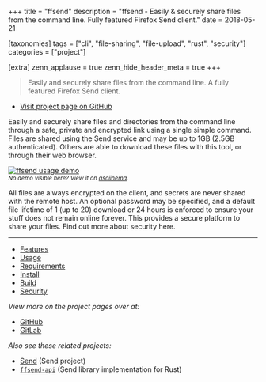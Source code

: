 +++
title = "ffsend"
description = "ffsend - Easily & securely share files from the command line. Fully featured Firefox Send client."
date = 2018-05-21

[taxonomies]
tags = ["cli", "file-sharing", "file-upload", "rust", "security"]
categories = ["project"]

[extra]
zenn_applause = true
zenn_hide_header_meta = true
+++

> Easily and securely share files from the command line.
> A fully featured Firefox Send client.

- [Visit project page on GitHub][github]

Easily and securely share files and directories from the command line through
a safe, private and encrypted link using a single simple command. Files are
shared using the Send service and may be up to 1GB (2.5GB authenticated).
Others are able to download these files with this tool, or through their web
browser.

[![ffsend usage demo][usage-demo-svg]][usage-demo-asciinema]  
<small>_No demo visible here? View it on [asciinema][usage-demo-asciinema]._</small>

All files are always encrypted on the client, and secrets are never shared with the remote host. An optional password may be specified, and a default file lifetime of 1 (up to 20) download or 24 hours is enforced to ensure your stuff does not remain online forever. This provides a secure platform to share your files. Find out more about security here.

---

- [Features](https://github.com/timvisee/ffsend/#features)
- [Usage](https://github.com/timvisee/ffsend/#usage)
- [Requirements](https://github.com/timvisee/ffsend/#requirements)
- [Install](https://github.com/timvisee/ffsend/#install)
- [Build](https://github.com/timvisee/ffsend/#build)
- [Security](https://github.com/timvisee/ffsend/#security)

_View more on the project pages over at:_

- [GitHub][github]
- [GitLab][gitlab]

_Also see these related projects:_

- [Send](@/projects/send.md) <span class="muted">(Send project)</span>
- [`ffsend-api`](@/projects/ffsend-api.md) <span class="muted">(Send library implementation for Rust)</span>

[github]: https://github.com/timvisee/ffsend
[gitlab]: https://gitlab.com/timvisee/ffsend
[usage-demo-asciinema]: https://asciinema.org/a/182225
[usage-demo-svg]: https://cdn.rawgit.com/timvisee/ffsend/6e8ef55b/res/demo.svg
